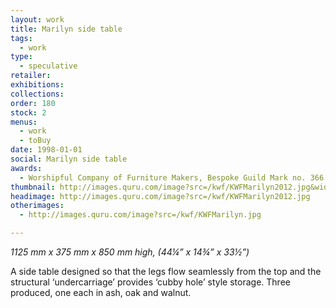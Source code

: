 ```yaml
---
layout: work
title: Marilyn side table
tags:
  - work
type:
  - speculative
retailer:
exhibitions:
collections:
order: 180
stock: 2
menus:
  - work
  - toBuy
date: 1998-01-01
social: Marilyn side table
awards:
  - Worshipful Company of Furniture Makers, Bespoke Guild Mark no. 366
thumbnail: http://images.quru.com/image?src=/kwf/KWFMarilyn2012.jpg&width=170&height=170&right=0.88125&left=0.11875
headimage: http://images.quru.com/image?src=/kwf/KWFMarilyn2012.jpg
otherimages:
  - http://images.quru.com/image?src=/kwf/KWFMarilyn.jpg

---
```

_1125 mm x 375 mm x 850 mm high, (44&frac14;” x 14&frac34;” x 33&frac12;”)_


A side table designed so that the legs flow seamlessly from the top and the structural ‘undercarriage’ provides ‘cubby hole’ style storage. Three produced, one each in ash, oak and walnut.
